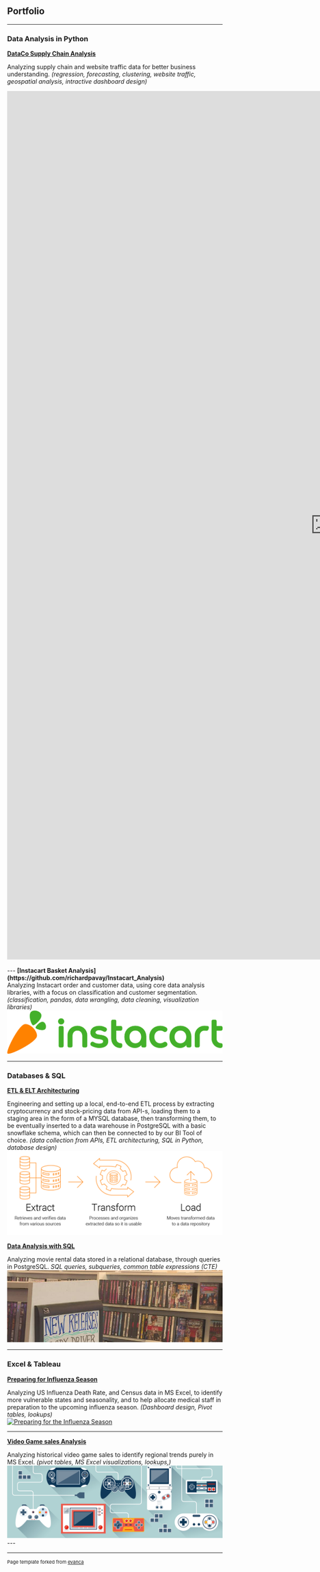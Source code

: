 ## Portfolio

---

### Data Analysis in Python

<b>[DataCo Supply Chain Analysis](https://github.com/richardpavay/DataCo-Supply-Chain-Analysis)</b>
<div>
  Analyzing supply chain and website traffic data for better business understanding. <i>(regression, forecasting, clustering, website traffic, geospatial analysis, intractive dashboard design)</i>
<!-- <div class='tableauPlaceholder' id='viz1685199034262' style='position: relative'><noscript><a href='#'><img alt='DataCo SUpply Chain Analysis Story ' src='https:&#47;&#47;public.tableau.com&#47;static&#47;images&#47;Da&#47;DataCoSupplychainAnalysisstory&#47;Finalprojectstory&#47;1_rss.png' style='border: none' /></a></noscript><object class='tableauViz'  style='display:none;'><param name='host_url' value='https%3A%2F%2Fpublic.tableau.com%2F' /> <param name='embed_code_version' value='3' /> <param name='site_root' value='' /><param name='name' value='DataCoSupplychainAnalysisstory&#47;Finalprojectstory' /><param name='tabs' value='no' /><param name='toolbar' value='yes' /><param name='static_image' value='https:&#47;&#47;public.tableau.com&#47;static&#47;images&#47;Da&#47;DataCoSupplychainAnalysisstory&#47;Finalprojectstory&#47;1.png' /> <param name='animate_transition' value='yes' /><param name='display_static_image' value='yes' /><param name='display_spinner' value='yes' /><param name='display_overlay' value='yes' /><param name='display_count' value='yes' /><param name='language' value='en-US' /></object></div>                <script type='text/javascript'>                    var divElement = document.getElementById('viz1685199034262');                    var vizElement = divElement.getElementsByTagName('object')[0];                    vizElement.style.width='100%';vizElement.style.height=(divElement.offsetWidth*0.75)+'px';                    var scriptElement = document.createElement('script');                    scriptElement.src = 'https://public.tableau.com/javascripts/api/viz_v1.js';                    vizElement.parentNode.insertBefore(scriptElement, vizElement);                </script>
</div> -->
<p align="center"><iframe width="1500px" height="2027px" style="border: 0px;" src="https://public.tableau.com/views/DataCoSupplychainAnalysisstory/Finalprojectstory?:language=en-US&:display_count=n&:origin=viz_share_link"></iframe></p>
---
<b>[Instacart Basket Analysis](https://github.com/richardpavay/Instacart_Analysis)</b>
<div>Analyzing Instacart order and customer data, using core data analysis libraries, with a focus on classification and customer segmentation. <i>(classification, pandas, data wrangling, data cleaning, visualization libraries)</i></div>
<img src="images/instacart logo.png?raw=true"/>

---
### Databases & SQL

<b>[ETL & ELT Architecturing](https://github.com/richardpavay/ETL_project)</b>
<div>Engineering and setting up a local, end-to-end ETL process by extracting cryptocurrency and stock-pricing data from API-s, loading them to a staging area in the form of a MYSQL database, then transforming them, to be eventually inserted to a data warehouse in PostgreSQL with a basic snowflake schema, which can then be connected to by our BI Tool of choice. <i>(data collection from APIs, ETL architecturing, SQL in Python, database design)</i></div>
<img src="images/etl_logo.png?raw=true"/>

<b>[Data Analysis with SQL](https://github.com/richardpavay/Rockbuster_SQL_project)</b>
<div>Analyzing movie rental data stored in a relational database, through queries in PostgreSQL. <i>SQL queries, subqueries, common table expressions (CTE)</i></div>
<img src="images/movies.jpg?raw=true"/>

---

### Excel & Tableau

<b>[Preparing for Influenza Season](https://github.com/richardpavay/ETL_project)</b>
<div>
  Analyzing US Influenza Death Rate, and Census data in MS Excel, to identify more vulnerable states and seasonality, and to help allocate medical staff in preparation to the upcoming influenza season. <i>(Dashboard design, Pivot tables, lookups)</i>
<div class='tableauPlaceholder' id='viz1685198865301' style='position: relative'><noscript><a href='#'><img alt='Preparing for the Influenza Season ' src='https:&#47;&#47;public.tableau.com&#47;static&#47;images&#47;G8&#47;G8SPWS8MX&#47;1_rss.png' style='border: none' /></a></noscript><object class='tableauViz'  style='display:none;'><param name='host_url' value='https%3A%2F%2Fpublic.tableau.com%2F' /> <param name='embed_code_version' value='3' /> <param name='path' value='shared&#47;G8SPWS8MX' /> <param name='toolbar' value='yes' /><param name='static_image' value='https:&#47;&#47;public.tableau.com&#47;static&#47;images&#47;G8&#47;G8SPWS8MX&#47;1.png' /> <param name='animate_transition' value='yes' /><param name='display_static_image' value='yes' /><param name='display_spinner' value='yes' /><param name='display_overlay' value='yes' /><param name='display_count' value='yes' /><param name='language' value='en-US' /></object></div>                <script type='text/javascript'>                    var divElement = document.getElementById('viz1685198865301');                    var vizElement = divElement.getElementsByTagName('object')[0];                    vizElement.style.width='100%';vizElement.style.height=(divElement.offsetWidth*0.75)+'px';                    var scriptElement = document.createElement('script');                    scriptElement.src = 'https://public.tableau.com/javascripts/api/viz_v1.js';                    vizElement.parentNode.insertBefore(scriptElement, vizElement);                </script>
</div>

---

<b>[Video Game sales Analysis](https://github.com/richardpavay/GameCo-sales-analysis)</b>
<div>Analyzing historical video game sales to identify regional trends purely in MS Excel. <i>(pivot tables, MS Excel visualizations, lookups,)</i></div>
<img src="images/game.jpg?raw=true"/>
---


---
<p style="font-size:11px">Page template forked from <a href="https://github.com/evanca/quick-portfolio">evanca</a></p>
<!-- Remove above link if you don't want to attibute -->
